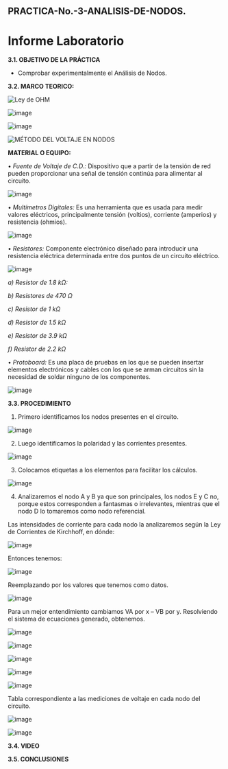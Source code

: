 ## PRACTICA-No.-3-ANALISIS-DE-NODOS.
# Informe Laboratorio


**3.1. OBJETIVO DE LA PRÁCTICA**

- Comprobar experimentalmente el Análisis de Nodos.

**3.2. MARCO TEORICO:**

![Ley de OHM](https://user-images.githubusercontent.com/116777118/203902108-95e6f9c5-a469-42d9-88fb-5ada4a45c035.png)

![image](https://user-images.githubusercontent.com/116777118/203901850-a924c734-82a0-4834-83fc-70e292969ab1.png)

![image](https://user-images.githubusercontent.com/116777118/203901992-ef931b2f-d2b6-4f43-9081-6bcd247c1b26.png)

![MÉTODO DEL VOLTAJE EN NODOS](https://user-images.githubusercontent.com/116777118/203902139-2629adde-431f-4b34-86b3-da185c69171a.png)

**MATERIAL O EQUIPO:**

• *Fuente de Voltaje de C.D.:* Dispositivo que a partir de la tensión de red pueden proporcionar una señal de tensión continúa para alimentar al circuito.

![image](https://user-images.githubusercontent.com/116777118/202655992-b76f28ec-5b39-40c2-972a-ab07f4078448.png)

• *Multímetros Digitales:* Es una herramienta que es usada para medir valores eléctricos, principalmente tensión (voltios), corriente (amperios) y resistencia (ohmios).

![image](https://user-images.githubusercontent.com/116777118/202656052-21cb49c9-117a-46d3-a033-ba19b86a50ed.png)

• *Resistores:* Componente electrónico diseñado para introducir una resistencia eléctrica determinada entre dos puntos de un circuito eléctrico.

![image](https://user-images.githubusercontent.com/116777118/202656190-eb7c02f1-032c-4da9-aa9d-735a50956092.png)

*a) Resistor de 1.8 kΩ:*

*b) Resistores de 470 Ω*

*c) Resistor de 1 kΩ*

*d) Resistor de 1.5 kΩ*

*e) Resistor de 3.9 kΩ*

*f) Resistor de 2.2 kΩ*

• *Protoboard:* Es una placa de pruebas en los que se pueden insertar elementos electrónicos y cables con los que se arman circuitos sin la necesidad de soldar ninguno de los componentes.

![image](https://user-images.githubusercontent.com/116777118/202656481-fff9b413-cfc1-4586-9ab8-bdf0a4e3c9f5.png)

**3.3. PROCEDIMIENTO**

1.	Primero identificamos los nodos presentes en el circuito. 

![image](https://user-images.githubusercontent.com/116777118/203904772-92520688-1329-4909-a3d2-b69936d5476b.png)

2.	Luego identificamos la polaridad y las corrientes presentes. 

![image](https://user-images.githubusercontent.com/116777118/203904862-d4582457-b59b-4213-a263-27b699ba109f.png)

3.	Colocamos etiquetas a los elementos para facilitar los cálculos. 

![image](https://user-images.githubusercontent.com/116777118/203904923-1c735f27-3161-46f0-93ca-1850c8755e49.png)

4.	Analizaremos el nodo A y B ya que son principales, los nodos E y C no, porque estos corresponden a fantasmas o irrelevantes, mientras que el nodo D lo tomaremos como nodo referencial.  

Las intensidades de corriente para cada nodo la analizaremos según la Ley de Corrientes de Kirchhoff, en dónde: 

![image](https://user-images.githubusercontent.com/116777118/203905050-5eed26ad-1e32-43a9-979d-92428452ba40.png)

Entonces tenemos: 

![image](https://user-images.githubusercontent.com/116777118/203905621-928dbcb4-6a3d-4f91-b0d3-45275d9c2d59.png)

Reemplazando por los valores que tenemos como datos. 

![image](https://user-images.githubusercontent.com/116777118/203905725-be62b214-8df8-4c47-ad0a-adc0b25c4d12.png)

Para un mejor entendimiento cambiamos VA por x – VB por y. Resolviendo el sistema de ecuaciones generado, obtenemos. 

![image](https://user-images.githubusercontent.com/116777118/203905840-ca710579-47ec-4b1b-b0a3-90cd6ba17373.png)

![image](https://user-images.githubusercontent.com/116777118/204004498-ff76170d-e985-4efe-8196-a814f9fe8002.png)

![image](https://user-images.githubusercontent.com/116777118/204004551-3e207db7-ffc7-42e1-9239-67d2facccf06.png)

![image](https://user-images.githubusercontent.com/116777118/204004675-d80516fe-a88d-4f0e-b9a7-90a643334f35.png)

![image](https://user-images.githubusercontent.com/116777118/204004904-4e99cfcf-0084-4eae-b1b7-d7627e5f75ce.png)

Tabla correspondiente a las mediciones de voltaje en cada nodo del circuito. 

![image](https://user-images.githubusercontent.com/116777118/204007586-440a59d7-5465-4769-873c-9a0397ac8e37.png)

![image](https://user-images.githubusercontent.com/116777118/204008558-3390157d-4247-41cc-8862-184c5ddb710d.png)

**3.4. VIDEO**


**3.5. CONCLUSIONES**



